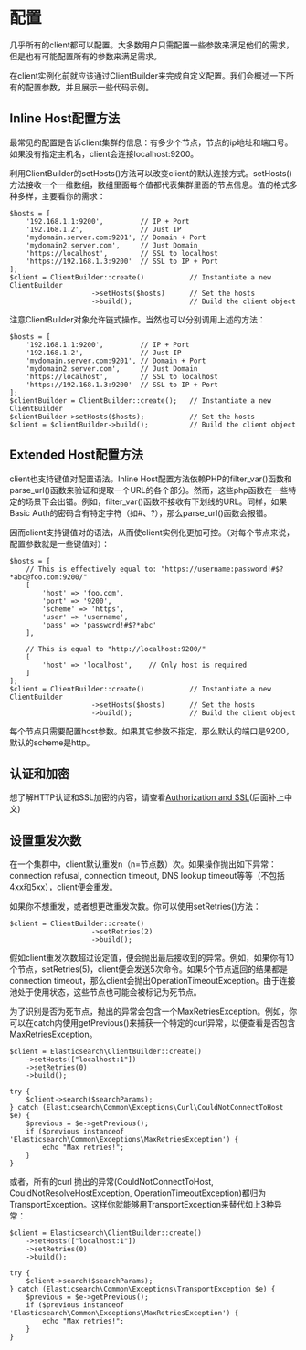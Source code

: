 # 配置

几乎所有的client都可以配置。大多数用户只需配置一些参数来满足他们的需求，但是也有可能配置所有的参数来满足需求。

在client实例化前就应该通过ClientBuilder来完成自定义配置。我们会概述一下所有的配置参数，并且展示一些代码示例。

## Inline Host配置方法

最常见的配置是告诉client集群的信息：有多少个节点，节点的ip地址和端口号。如果没有指定主机名，client会连接localhost:9200。

利用ClientBuilder的setHosts()方法可以改变client的默认连接方式。setHosts()方法接收一个一维数组，数组里面每个值都代表集群里面的节点信息。值的格式多种多样，主要看你的需求：

	$hosts = [
	    '192.168.1.1:9200',         // IP + Port
	    '192.168.1.2',              // Just IP
	    'mydomain.server.com:9201', // Domain + Port
	    'mydomain2.server.com',     // Just Domain
	    'https://localhost',        // SSL to localhost
	    'https://192.168.1.3:9200'  // SSL to IP + Port
	];
	$client = ClientBuilder::create()           // Instantiate a new ClientBuilder
	                    ->setHosts($hosts)      // Set the hosts
	                    ->build();              // Build the client object

注意ClientBuilder对象允许链式操作。当然也可以分别调用上述的方法：

	$hosts = [
	    '192.168.1.1:9200',         // IP + Port
	    '192.168.1.2',              // Just IP
	    'mydomain.server.com:9201', // Domain + Port
	    'mydomain2.server.com',     // Just Domain
	    'https://localhost',        // SSL to localhost
	    'https://192.168.1.3:9200'  // SSL to IP + Port
	];
	$clientBuilder = ClientBuilder::create();   // Instantiate a new ClientBuilder
	$clientBuilder->setHosts($hosts);           // Set the hosts
	$client = $clientBuilder->build();          // Build the client object

## Extended Host配置方法

client也支持键值对配置语法。Inline Host配置方法依赖PHP的filter_var()函数和parse_url()函数来验证和提取一个URL的各个部分。然而，这些php函数在一些特定的场景下会出错。例如，filter_var()函数不接收有下划线的URL。同样，如果Basic Auth的密码含有特定字符（如#、?），那么parse_url()函数会报错。

因而client支持键值对的语法，从而使client实例化更加可控。（对每个节点来说，配置参数就是一些键值对）：

	$hosts = [
	    // This is effectively equal to: "https://username:password!#$?*abc@foo.com:9200/"
	    [
	        'host' => 'foo.com',
	        'port' => '9200',
	        'scheme' => 'https',
	        'user' => 'username',
	        'pass' => 'password!#$?*abc'
	    ],
	
	    // This is equal to "http://localhost:9200/"
	    [
	        'host' => 'localhost',    // Only host is required
	    ]
	];
	$client = ClientBuilder::create()           // Instantiate a new ClientBuilder
	                    ->setHosts($hosts)      // Set the hosts
	                    ->build();              // Build the client object

每个节点只需要配置host参数。如果其它参数不指定，那么默认的端口是9200，默认的scheme是http。

## 认证和加密

想了解HTTP认证和SSL加密的内容，请查看[Authorization and SSL](https://www.elastic.co/guide/en/elasticsearch/client/php-api/5.0/_security.html)(后面补上中文)

## 设置重发次数

在一个集群中，client默认重发n（n=节点数）次。如果操作抛出如下异常：connection refusal, connection timeout, DNS lookup timeout等等（不包括4xx和5xx），client便会重发。

如果你不想重发，或者想更改重发次数。你可以使用setRetries()方法：

	$client = ClientBuilder::create()
	                    ->setRetries(2)
	                    ->build();

假如client重发次数超过设定值，便会抛出最后接收到的异常。例如，如果你有10个节点，setRetries(5)，client便会发送5次命令。如果5个节点返回的结果都是connection timeout，那么client会抛出OperationTimeoutException。由于连接池处于使用状态，这些节点也可能会被标记为死节点。

为了识别是否为死节点，抛出的异常会包含一个MaxRetriesException。例如，你可以在catch内使用getPrevious()来捕获一个特定的curl异常，以便查看是否包含MaxRetriesException。

	$client = Elasticsearch\ClientBuilder::create()
	    ->setHosts(["localhost:1"])
	    ->setRetries(0)
	    ->build();
	
	try {
	    $client->search($searchParams);
	} catch (Elasticsearch\Common\Exceptions\Curl\CouldNotConnectToHost $e) {
	    $previous = $e->getPrevious();
	    if ($previous instanceof 'Elasticsearch\Common\Exceptions\MaxRetriesException') {
	        echo "Max retries!";
	    }
	}

或者，所有的curl 抛出的异常(CouldNotConnectToHost, CouldNotResolveHostException, OperationTimeoutException)都归为TransportException。这样你就能够用TransportException来替代如上3种异常：

	$client = Elasticsearch\ClientBuilder::create()
	    ->setHosts(["localhost:1"])
	    ->setRetries(0)
	    ->build();
	
	try {
	    $client->search($searchParams);
	} catch (Elasticsearch\Common\Exceptions\TransportException $e) {
	    $previous = $e->getPrevious();
	    if ($previous instanceof 'Elasticsearch\Common\Exceptions\MaxRetriesException') {
	        echo "Max retries!";
	    }
	}

